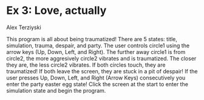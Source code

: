 # Ex 3: Love, actually
 Alex Terziyski
 
 This program is all about being traumatized! There are 5 states: title, simulation, trauma, despair, and party. The user controls circle1 using the arrow keys (Up, Down, Left, and Right). The further away circle1 is from circle2, the more aggresively circle2 vibrates and is traumatized. The closer they are, the less circle2 vibrates. If both circles touch, they are traumatized! If both leave the screen, they are stuck in a pit of despair! If the user presses Up, Down, Left, and Right (Arrow Keys) consecutively you enter the party easter egg state! Click the screen at the start to enter the simulation state and begin the program.
